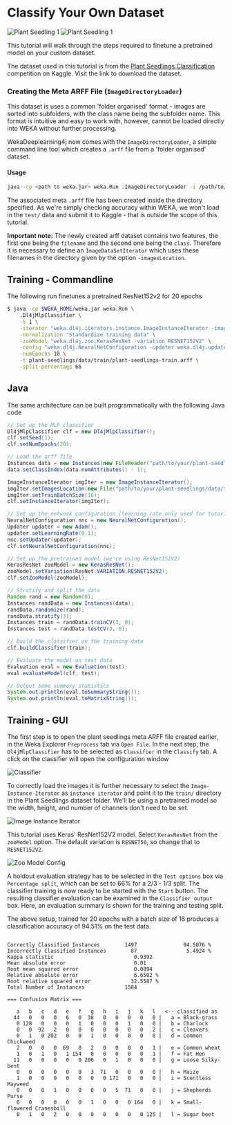 # Classify Your Own Dataset
  
![Plant Seedling 1](../img/plant-seedlings/0ac0f0a66.png)
![Plant Seedling 1](../img/plant-seedlings/3affdd752.png)

This tutorial will walk through the steps required to finetune a pretrained model on your custom dataset.

The dataset used in this tutorial is from the [Plant Seedlings Classification](https://www.kaggle.com/c/plant-seedlings-classification) competition on Kaggle. Visit the link to download the dataset.

### Creating the Meta ARFF File (`ImageDirectoryLoader`)
This dataset is uses a common 'folder organised' format - images are sorted into subfolders, with the class name being the subfolder name. This format is intuitive and easy to work with, however, cannot be loaded directly into WEKA without further processing.

WekaDeeplearning4j now comes with the `ImageDirectoryLoader`, a simple command line tool which creates a `.arff` file from a 'folder organised' dataset.

#### Usage
```bash
java -cp <path to weka.jar> weka.Run .ImageDirectoryLoader -i /path/to/plant-seedlings/data/train -name plant-seedlings-train.arff
```

The associated meta `.arff` file has been created inside the directory specified. As we're simply checking accuracy within WEKA, we won't load in the `test/` data and submit it to Kaggle - that is outside the scope of this tutorial.

**Important note:** The newly created arff dataset contains two features, the first one being the `filename` and the second one being the `class`. Therefore it is necessary to define an `ImageDataSetIterator` which uses these filenames in the directory given by the option `-imagesLocation`.

## Training - Commandline
The following run finetunes a pretrained ResNet152v2 for 20 epochs
```bash
$ java -cp $WEKA_HOME/weka.jar weka.Run \
    .Dl4jMlpClassifier \
    -S 1 \
    -iterator "weka.dl4j.iterators.instance.ImageInstanceIterator -imagesLocation plant-seedlings/data/train -bs 16" \
    -normalization "Standardize training data" \
    -zooModel "weka.dl4j.zoo.KerasResNet -variation RESNET152V2" \
    -config "weka.dl4j.NeuralNetConfiguration -updater weka.dl4j.updater.Adam" \
    -numEpochs 10 \
    -t plant-seedlings/data/train/plant-seedlings-train.arff \
    -split-percentage 66
```

## Java
The same architecture can be built programmatically with the following Java code

```java
// Set up the MLP classifier
Dl4jMlpClassifier clf = new Dl4jMlpClassifier();
clf.setSeed(1);
clf.setNumEpochs(20);

// Load the arff file
Instances data = new Instances(new FileReader("path/to/your/plant-seedlings/data/train/plant-seedlings-train.arff"));
data.setClassIndex(data.numAttributes() - 1);

ImageInstanceIterator imgIter = new ImageInstanceIterator();
imgIter.setImagesLocation(new File("path/to/your/plant-seedlings/data/train"));
imgIter.setTrainBatchSize(16);
clf.setInstanceIterator(imgIter);

// Set up the network configuration (learning rate only used for tutorial, will need tuning for your application)
NeuralNetConfiguration nnc = new NeuralNetConfiguration();
Updater updater = new Adam();
updater.setLearningRate(0.1);
nnc.setUpdater(updater);
clf.setNeuralNetConfiguration(nnc);

// Set up the pretrained model (we're using ResNet152V2)
KerasResNet zooModel = new KerasResNet();
zooModel.setVariation(ResNet.VARIATION.RESNET152V2);
clf.setZooModel(zooModel);

// Stratify and split the data
Random rand = new Random(0);
Instances randData = new Instances(data);
randData.randomize(rand);
randData.stratify(3);
Instances train = randData.trainCV(3, 0);
Instances test = randData.testCV(3, 0);

// Build the classifier on the training data
clf.buildClassifier(train);

// Evaluate the model on test data
Evaluation eval = new Evaluation(test);
eval.evaluateModel(clf, test);

// Output some summary statistics
System.out.println(eval.toSummaryString());
System.out.println(eval.toMatrixString());
```

## Training - GUI

The first step is to open the plant seedlings meta ARFF file created earlier, in the Weka Explorer `Preprocess` tab via `Open File`. 
In the next step, the `Dl4jMlpClassifier` has to be selected as `Classifier` in the `Classify` tab. A click on the classifier will open the configuration window

![Classifier](../img/gui/mlp-classifier.png)

To correctly load the images it is further necessary to select the `Image-Instance-Iterator` as `instance iterator` and point it to the `train/` directory in the Plant Seedlings dataset folder.
We'll be using a pretrained model so the width, height, and number of channels don't need to be set. 

![Image Instance Iterator](../img/gui/train-your-own-iii.png)

This tutorial uses Keras' ResNet152V2 model. Select `KerasResNet` from the `zooModel` option.
The default variation is `RESNET50`, so change that to `RESNET152V2`.

![Zoo Model Config](../img/gui/train-your-own-zooModel.png)

A holdout evaluation strategy has to be selected in the `Test options` box via `Percentage split`, which can be set to 66% for a 2/3 - 1/3 split. The classifier training is now ready to be started with the `Start` button. The resulting classifier evaluation can be examined in the `Classifier output` box. Here, an evaluation summary is shown for the training and testing split. 

The above setup, trained for 20 epochs with a batch size of 16 produces a classification accuracy of 94.51% on the
 test data.

```text

Correctly Classified Instances        1497               94.5076 %
Incorrectly Classified Instances        87                5.4924 %
Kappa statistic                          0.9392
Mean absolute error                      0.01  
Root mean squared error                  0.0894
Relative absolute error                  6.6502 %
Root relative squared error             32.5587 %
Total Number of Instances             1584     

=== Confusion Matrix ===

   a   b   c   d   e   f   g   h   i   j   k   l   <-- classified as
  44   0   0   0   6   0  38   0   0   0   0   0 |   a = Black-grass
   0 128   0   0   0   1   0   0   0   1   0   0 |   b = Charlock
   0   0  92   2   0   0   0   0   0   0   0   2 |   c = Cleavers
   0   1   0 202   0   0   1   0   0   0   0   0 |   d = Common Chickweed
   2   0   0   0  69   0   2   0   0   0   0   1 |   e = Common wheat
   1   0   1   0   1 154   0   0   0   0   0   1 |   f = Fat Hen
  11   0   0   0   0   0 206   0   1   0   0   0 |   g = Loose Silky-bent
   0   0   0   0   0   0   3  71   0   0   0   0 |   h = Maize
   1   0   0   0   0   0   0   0 171   0   0   0 |   i = Scentless Mayweed
   0   0   0   1   0   0   0   0   5  71   0   0 |   j = Shepherds Purse
   0   0   0   0   0   0   1   0   0   0 164   0 |   k = Small-flowered Cranesbill
   0   1   0   2   0   0   0   0   0   0   0 125 |   l = Sugar beet
```